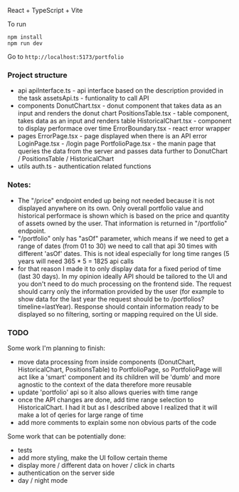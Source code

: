 React + TypeScript + Vite

To run
```
npm install
npm run dev
```
Go to `http://localhost:5173/portfolio`

### Project structure
* api
  apiInterface.ts  - api interface based on the description provided in the task
  assetsApi.ts - funtionality to call API
* components
  DonutChart.tsx - donut component that takes data as an input and renders the donut chart
  PositionsTable.tsx - table component, takes data as an input and renders table
  HistoricalChart.tsx - component to display performace over time
  ErrorBoundary.tsx - react error wrapper
* pages
  ErrorPage.tsx - page displayed when there is an API error
  LoginPage.tsx - /login page 
  PortfolioPage.tsx - the manin page that queries the data from the server and passes data further to DonutChart 
  / PositionsTable / HistoricalChart
* utils
  auth.ts - authentication related functions

### Notes:
  - The "/price" endpoint ended up being not needed because it is not displayed anywhere on its own. Only overall portfolio value and  historical performace is shown which is based on the price and quantity of assets owned by the user. That information is returned in "/portfolio" endpoint.
  - "/portfolio" only has "asOf" parameter, which means if we need to get a range of dates (from 01 to 30) we need to call that api 30 times with different 'asOf' dates. This is not ideal especially for long time ranges (5 years will need 365 * 5 = 1825 api calls
  - for that reason I made it to only display data for a fixed period of time (last 30 days). In my opinion ideally API should be tailored to the UI and you don't need to do much processing on the frontend side. The request should carry only the information provided by the user (for example to show data for the last year the request should be to /portfolios?timeline=lastYear). Response should contain information ready to be displayed so no filtering, sorting or mapping required on the UI side.

### TODO
 Some work I'm planning to finish:
 - move data processing from inside components (DonutChart, HistoricalChart, PositionsTable) to PortfolioPage, so PortfolioPage will act like a 'smart' component and its children will be 'dumb' and more agnostic to the context of the data therefore more reusable
 - update 'portfolio' api so it also allows queries with time range
 - once the API changes are done, add time range selection to HistoricalChart. I had it but as I described above I realized that it will make a lot of qeries for large range of time
 - add more comments to explain some non obvious parts of the code

Some work that can be potentially done:
- tests
- add more styling, make the UI follow certain theme
- display more / different data on hover / click in charts
- authentication on the server side
- day / night mode

  
